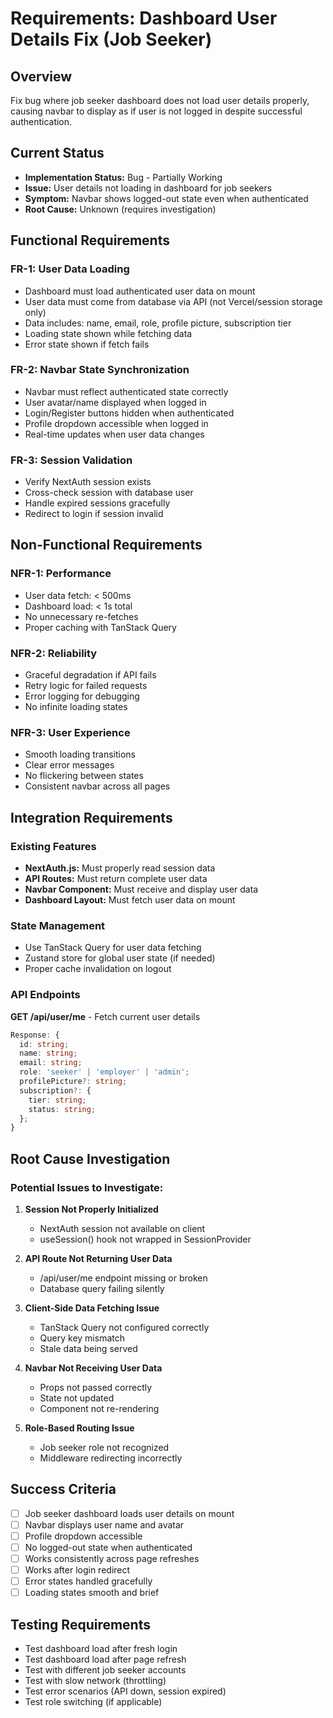 # Requirements: Dashboard User Details Fix (Job Seeker)

## Overview
Fix bug where job seeker dashboard does not load user details properly, causing navbar to display as if user is not logged in despite successful authentication.

## Current Status
- **Implementation Status:** Bug - Partially Working
- **Issue:** User details not loading in dashboard for job seekers
- **Symptom:** Navbar shows logged-out state even when authenticated
- **Root Cause:** Unknown (requires investigation)

## Functional Requirements

### FR-1: User Data Loading
- Dashboard must load authenticated user data on mount
- User data must come from database via API (not Vercel/session storage only)
- Data includes: name, email, role, profile picture, subscription tier
- Loading state shown while fetching data
- Error state shown if fetch fails

### FR-2: Navbar State Synchronization
- Navbar must reflect authenticated state correctly
- User avatar/name displayed when logged in
- Login/Register buttons hidden when authenticated
- Profile dropdown accessible when logged in
- Real-time updates when user data changes

### FR-3: Session Validation
- Verify NextAuth session exists
- Cross-check session with database user
- Handle expired sessions gracefully
- Redirect to login if session invalid

## Non-Functional Requirements

### NFR-1: Performance
- User data fetch: < 500ms
- Dashboard load: < 1s total
- No unnecessary re-fetches
- Proper caching with TanStack Query

### NFR-2: Reliability
- Graceful degradation if API fails
- Retry logic for failed requests
- Error logging for debugging
- No infinite loading states

### NFR-3: User Experience
- Smooth loading transitions
- Clear error messages
- No flickering between states
- Consistent navbar across all pages

## Integration Requirements

### Existing Features
- **NextAuth.js:** Must properly read session data
- **API Routes:** Must return complete user data
- **Navbar Component:** Must receive and display user data
- **Dashboard Layout:** Must fetch user data on mount

### State Management
- Use TanStack Query for user data fetching
- Zustand store for global user state (if needed)
- Proper cache invalidation on logout

### API Endpoints
**GET /api/user/me** - Fetch current user details
```typescript
Response: {
  id: string;
  name: string;
  email: string;
  role: 'seeker' | 'employer' | 'admin';
  profilePicture?: string;
  subscription?: {
    tier: string;
    status: string;
  };
}
```

## Root Cause Investigation

### Potential Issues to Investigate:
1. **Session Not Properly Initialized**
   - NextAuth session not available on client
   - useSession() hook not wrapped in SessionProvider
   
2. **API Route Not Returning User Data**
   - /api/user/me endpoint missing or broken
   - Database query failing silently
   
3. **Client-Side Data Fetching Issue**
   - TanStack Query not configured correctly
   - Query key mismatch
   - Stale data being served
   
4. **Navbar Not Receiving User Data**
   - Props not passed correctly
   - State not updated
   - Component not re-rendering

5. **Role-Based Routing Issue**
   - Job seeker role not recognized
   - Middleware redirecting incorrectly

## Success Criteria
- [ ] Job seeker dashboard loads user details on mount
- [ ] Navbar displays user name and avatar
- [ ] Profile dropdown accessible
- [ ] No logged-out state when authenticated
- [ ] Works consistently across page refreshes
- [ ] Works after login redirect
- [ ] Error states handled gracefully
- [ ] Loading states smooth and brief

## Testing Requirements
- Test dashboard load after fresh login
- Test dashboard load after page refresh
- Test with different job seeker accounts
- Test with slow network (throttling)
- Test error scenarios (API down, session expired)
- Test role switching (if applicable)